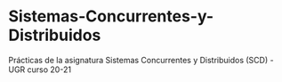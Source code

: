 # Sistemas-Concurrentes-y-Distribuidos
Prácticas de la asignatura Sistemas Concurrentes y Distribuidos (SCD) - UGR curso 20-21
